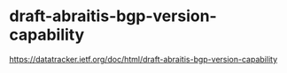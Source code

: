 # draft-abraitis-bgp-version-capability

https://datatracker.ietf.org/doc/html/draft-abraitis-bgp-version-capability

